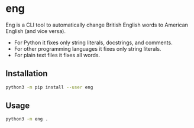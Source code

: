 # eng

Eng is a CLI tool to automatically change British English words to American English (and vice versa).

+ For Python it fixes only string literals, docstrings, and comments.
+ For other programming languages it fixes only string literals.
+ For plain text files it fixes all words.

## Installation

```bash
python3 -m pip install --user eng
```

## Usage

```bash
python3 -m eng .
```
